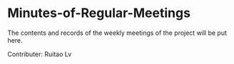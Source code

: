 # Minutes-of-Regular-Meetings
The contents and records of the weekly meetings of the project will be put here.

Contributer: Ruitao Lv
